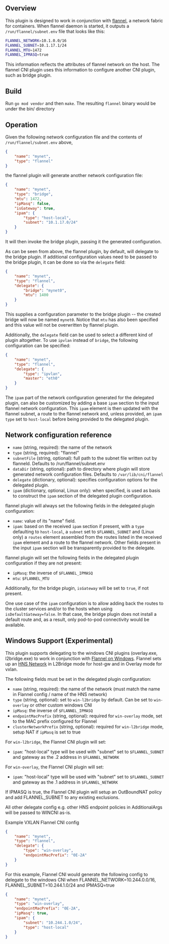 ## Overview
This plugin is designed to work in conjunction with [flannel](https://github.com/coreos/flannel), a network fabric for containers.
When flannel daemon is started, it outputs a `/run/flannel/subnet.env` file that looks like this:
```bash
FLANNEL_NETWORK=10.1.0.0/16
FLANNEL_SUBNET=10.1.17.1/24
FLANNEL_MTU=1472
FLANNEL_IPMASQ=true
```

This information reflects the attributes of flannel network on the host.
The flannel CNI plugin uses this information to configure another CNI plugin, such as bridge plugin.

## Build

Run `go mod vendor` and then `make`. The resulting `flannel` binary would be under the bin/ directory

## Operation
Given the following network configuration file and the contents of `/run/flannel/subnet.env` above,
```json
{
	"name": "mynet",
	"type": "flannel"
}
```
the flannel plugin will generate another network configuration file:
```json
{
	"name": "mynet",
	"type": "bridge",
	"mtu": 1472,
	"ipMasq": false,
	"isGateway": true,
	"ipam": {
		"type": "host-local",
		"subnet": "10.1.17.0/24"
	}
}
```

It will then invoke the bridge plugin, passing it the generated configuration.

As can be seen from above, the flannel plugin, by default, will delegate to the bridge plugin.
If additional configuration values need to be passed to the bridge plugin, it can be done so via the `delegate` field:
```json
{
	"name": "mynet",
	"type": "flannel",
	"delegate": {
		"bridge": "mynet0",
		"mtu": 1400
	}
}
```

This supplies a configuration parameter to the bridge plugin -- the created bridge will now be named `mynet0`.
Notice that `mtu` has also been specified and this value will not be overwritten by flannel plugin.

Additionally, the `delegate` field can be used to select a different kind of plugin altogether.
To use `ipvlan` instead of `bridge`, the following configuration can be specified:

```json
{
	"name": "mynet",
	"type": "flannel",
	"delegate": {
		"type": "ipvlan",
		"master": "eth0"
	}
}
```

The `ipam` part of the network configuration generated for the delegated plugin, can also be customized by adding a base `ipam` section to the input flannel network configuration. This `ipam` element is then updated with the flannel subnet, a route to the flannel network and, unless provided, an `ipam` `type` set to `host-local` before being provided to the delegated plugin.

## Network configuration reference

* `name` (string, required): the name of the network
* `type` (string, required): "flannel"
* `subnetFile` (string, optional): full path to the subnet file written out by flanneld. Defaults to /run/flannel/subnet.env
* `dataDir` (string, optional): path to directory where plugin will store generated network configuration files. Defaults to `/var/lib/cni/flannel`
* `delegate` (dictionary, optional): specifies configuration options for the delegated plugin.
* `ipam` (dictionary, optional, Linux only): when specified, is used as basis to construct the `ipam` section of the delegated plugin configuration.

flannel plugin will always set the following fields in the delegated plugin configuration:

* `name`: value of its "name" field.
* `ipam`: based on the received `ipam` section if present, with a `type` defaulting to `host-local`, a `subnet` set to `$FLANNEL_SUBNET` and (Linux only) a `routes` element assembled from the routes listed in the received `ipam` element and a route to the flannel network. Other fields present in the input `ipam` section will be transparently provided to the delegate.

flannel plugin will set the following fields in the delegated plugin configuration if they are not present:
* `ipMasq`: the inverse of `$FLANNEL_IPMASQ`
* `mtu`: `$FLANNEL_MTU`

Additionally, for the bridge plugin, `isGateway` will be set to `true`, if not present.

One use case of the `ipam` configuration is to allow adding back the routes to the cluster services and/or to the hosts when using `isDefaultGateway=false`. In that case, the bridge plugin does not install a default route and, as a result, only pod-to-pod connectivity would be available.

## Windows Support (Experimental)
This plugin supports delegating to the windows CNI plugins (overlay.exe, l2bridge.exe) to work in conjunction with [Flannel on Windows](https://github.com/coreos/flannel/issues/833). 
Flannel sets up an [HNS Network](https://docs.microsoft.com/en-us/virtualization/windowscontainers/container-networking/architecture) in L2Bridge mode for host-gw and in Overlay mode for vxlan. 

The following fields must be set in the delegated plugin configuration:
* `name` (string, required): the name of the network (must match the name in Flannel config / name of the HNS network)
* `type` (string, optional): set to `win-l2bridge` by default. Can be set to `win-overlay` or other custom windows CNI
* `ipMasq`: the inverse of `$FLANNEL_IPMASQ`
* `endpointMacPrefix` (string, optional): required for `win-overlay` mode, set to the MAC prefix configured for Flannel  
* `clusterNetworkPrefix` (string, optional): required for `win-l2bridge` mode, setup NAT if `ipMasq` is set to true

For `win-l2bridge`, the Flannel CNI plugin will set:
* `ipam`: "host-local" type will be used with "subnet" set to `$FLANNEL_SUBNET` and gateway as the .2 address in `$FLANNEL_NETWORK`

For `win-overlay`, the Flannel CNI plugin will set:
* `ipam`: "host-local" type will be used with "subnet" set to `$FLANNEL_SUBNET` and gateway as the .1 address in `$FLANNEL_NETWORK`

If IPMASQ is true, the Flannel CNI plugin will setup an OutBoundNAT policy and add FLANNEL_SUBNET to any existing exclusions.

All other delegate config e.g. other HNS endpoint policies in AdditionalArgs will be passed to WINCNI as-is.    

Example VXLAN Flannel CNI config
```json
{
	"name": "mynet",
	"type": "flannel",
	"delegate": {
		"type": "win-overlay",
		"endpointMacPrefix": "0E-2A"
	}
}
```

For this example, Flannel CNI would generate the following config to delegate to the windows CNI when FLANNEL_NETWORK=10.244.0.0/16, FLANNEL_SUBNET=10.244.1.0/24 and IPMASQ=true
```json
{
	"name": "mynet",
	"type": "win-overlay",
	"endpointMacPrefix": "0E-2A",
	"ipMasq": true,
	"ipam": {
		"subnet": "10.244.1.0/24",
		"type": "host-local"
	}
}
```
